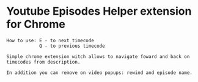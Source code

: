 # Youtube Episodes Helper extension for Chrome

    How to use: E - to next timecode
                Q - to previous timecode

    Simple chrome extension witch allows to navigate foward and back on timecodes from description.

    In addition you can remove on video popups: rewind and episode name.